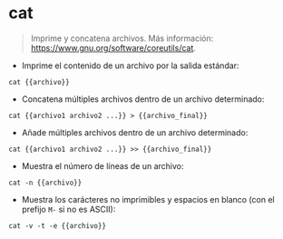 # cat

> Imprime y concatena archivos.
> Más información: <https://www.gnu.org/software/coreutils/cat>.

- Imprime el contenido de un archivo por la salida estándar:

`cat {{archivo}}`

- Concatena múltiples archivos dentro de un archivo determinado:

`cat {{archivo1 archivo2 ...}} > {{archivo_final}}`

- Añade múltiples archivos dentro de un archivo determinado:

`cat {{archivo1 archivo2 ...}} >> {{archivo_final}}`

- Muestra el número de líneas de un archivo:

`cat -n {{archivo}}`

- Muestra los carácteres no imprimibles y espacios en blanco (con el prefijo `M-` si no es ASCII):

`cat -v -t -e {{archivo}}`
